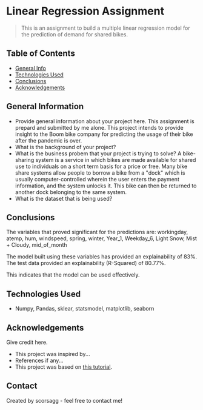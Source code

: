 # Linear Regression Assignment
> This is an assignment to build a multiple linear regression model for the prediction of demand for shared bikes.

## Table of Contents
* [General Info](#general-information)
* [Technologies Used](#technologies-used)
* [Conclusions](#conclusions)
* [Acknowledgements](#acknowledgements)

<!-- You can include any other section that is pertinent to your problem -->

## General Information
- Provide general information about your project here.
  This assignment is prepard and submitted by me alone. This project intends to provide insight to the Boom bike company for predicting the usage of their bike after the pandemic is over.
- What is the background of your project?
- What is the business probem that your project is trying to solve?
  A bike-sharing system is a service in which bikes are made available for shared use to individuals on a short term basis for a price or free. Many bike share systems allow   people to borrow a bike from a "dock" which is usually computer-controlled wherein the user enters the payment information, and the system unlocks it. This bike can then be   returned to another dock belonging to the same system.
- What is the dataset that is being used?

<!-- You don't have to answer all the questions - just the ones relevant to your project. -->

## Conclusions
The variables that proved significant for the predictions are:
    workingday, atemp, hum, windspeed, spring, winter, Year_1, Weekday_6, Light Snow, Mist + Cloudy, mid_of_month 

The model built using these variables has provided an explainability of 83%.
The test data provided an explainability (R-Squared) of 80.77%.

This indicates that the model can be used effectively.


## Technologies Used
- Numpy, Pandas, sklear, statsmodel, matplotlib, seaborn



<!-- As the libraries versions keep on changing, it is recommended to mention the version of library used in this project -->

## Acknowledgements
Give credit here.
- This project was inspired by...
- References if any...
- This project was based on [this tutorial](https://www.example.com).


## Contact
Created by scorsagg - feel free to contact me!


<!-- Optional -->
<!-- ## License -->
<!-- This project is open source and available under the [... License](). -->

<!-- You don't have to include all sections - just the one's relevant to your project -->
